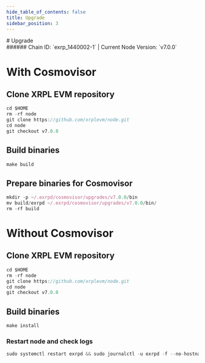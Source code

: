 ```yaml
---
hide_table_of_contents: false
title: Upgrade
sidebar_position: 3
---
```


<div class="h1-with-icon icon-xrp">
# Upgrade
</div>
###### Chain ID: `exrp_1440002-1` | Current Node Version: `v7.0.0`

# With Cosmovisor
## Clone XRPL EVM repository
```js
cd $HOME
rm -rf node
git clone https://github.com/xrplevm/node.git
cd node
git checkout v7.0.0
 ```

## Build binaries
```js
make build
 ```

## Prepare binaries for Cosmovisor
```js
mkdir -p ~/.exrpd/cosmovisor/upgrades/v7.0.0/bin
mv build/exrpd ~/.exrpd/cosmovisor/upgrades/v7.0.0/bin/
rm -rf build
```

# Without Cosmovisor
## Clone XRPL EVM repository
```js
cd $HOME
rm -rf node
git clone https://github.com/xrplevm/node.git
cd node
git checkout v7.0.0
 ```

## Build binaries
```js
make install
 ```

### Restart node and check logs
```js
sudo systemctl restart exrpd && sudo journalctl -u exrpd -f --no-hostname -o cat
```